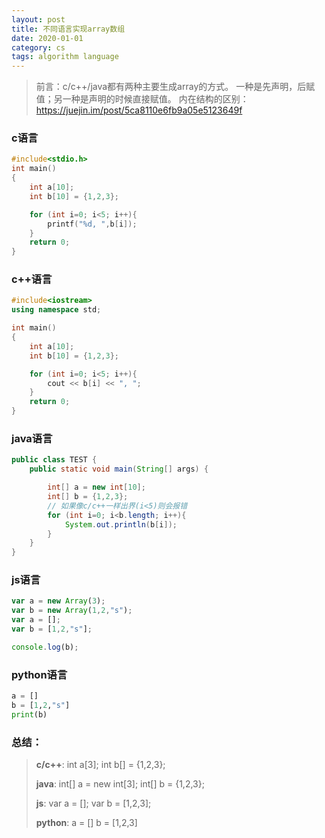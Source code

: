 ```yaml
---
layout: post
title: 不同语言实现array数组
date: 2020-01-01
category: cs
tags: algorithm language
---
```


> 前言：c/c++/java都有两种主要生成array的方式。
> 一种是先声明，后赋值；另一种是声明的时候直接赋值。
> 内在结构的区别：https://juejin.im/post/5ca8110e6fb9a05e5123649f

### c语言
```c
#include<stdio.h>
int main()
{
    int a[10];
    int b[10] = {1,2,3};

    for (int i=0; i<5; i++){
        printf("%d, ",b[i]);
    }
    return 0;
}
```

### c++语言
```c++
#include<iostream>
using namespace std;

int main()
{
    int a[10];
    int b[10] = {1,2,3};

    for (int i=0; i<5; i++){
        cout << b[i] << ", ";
    }
    return 0;
}
```

### java语言

```java
public class TEST {
    public static void main(String[] args) {

        int[] a = new int[10];
        int[] b = {1,2,3};
        // 如果像c/c++一样出界(i<5)则会报错
        for (int i=0; i<b.length; i++){
            System.out.println(b[i]);
        }
    }
}
```

### js语言
```js
var a = new Array(3);
var b = new Array(1,2,"s");
var a = [];
var b = [1,2,"s"];

console.log(b);
```

### python语言
```python
a = []
b = [1,2,"s"]
print(b)
```

### 总结：
> **c/c++**:
>   int a[3];
>   int b[] = {1,2,3};
>
> **java**:
>   int[] a = new int[3];
>   int[] b = {1,2,3};
> 
> **js**:
>   var a = [];
>   var b = [1,2,3]; 
> 
> **python**:
>   a = []
>   b = [1,2,3]